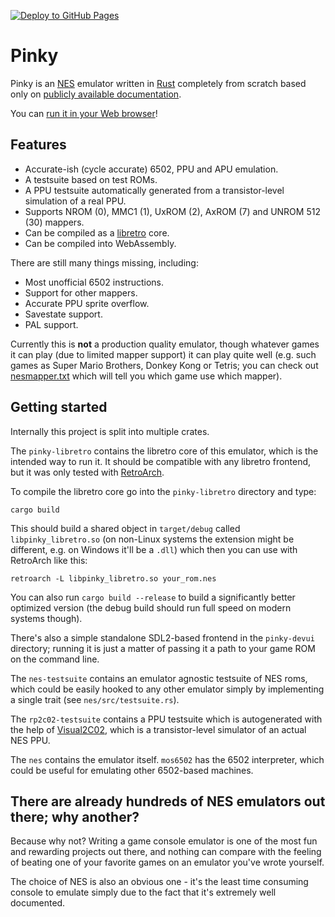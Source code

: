 [![Deploy to GitHub Pages](https://github.com/ME6A-PL1ER/pinky-a-b-swap/actions/workflows/deploy-pages.yml/badge.svg)](https://github.com/ME6A-PL1ER/pinky-a-b-swap/actions/workflows/deploy-pages.yml)

# Pinky

Pinky is an [NES] emulator written in [Rust] completely from scratch
based only on [publicly available documentation].

You can [run it in your Web browser](https://ME6A-PL1ER.github.io/pinky-a-b-swap/)!

[NES]: https://en.wikipedia.org/wiki/Nintendo_Entertainment_System
[Rust]: https://www.rust-lang.org/en-US/
[publicly available documentation]: http://wiki.nesdev.com/w/index.php/Nesdev_Wiki

## Features

   * Accurate-ish (cycle accurate) 6502, PPU and APU emulation.
   * A testsuite based on test ROMs.
   * A PPU testsuite automatically generated from a transistor-level
     simulation of a real PPU.
   * Supports NROM (0), MMC1 (1), UxROM (2), AxROM (7) and UNROM 512 (30) mappers.
   * Can be compiled as a [libretro] core.
   * Can be compiled into WebAssembly.

[libretro]: http://www.libretro.com/index.php/api/

There are still many things missing, including:

   * Most unofficial 6502 instructions.
   * Support for other mappers.
   * Accurate PPU sprite overflow.
   * Savestate support.
   * PAL support.

Currently this is **not** a production quality emulator, though
whatever games it can play (due to limited mapper support) it can
play quite well (e.g. such games as Super Mario Brothers, Donkey Kong
or Tetris; you can check out [nesmapper.txt] which will tell you
which game use which mapper).

[nesmapper.txt]: http://tuxnes.sourceforge.net/nesmapper.txt

## Getting started

Internally this project is split into multiple crates.

The `pinky-libretro` contains the libretro core of this emulator,
which is the intended way to run it. It should be compatible with
any libretro frontend, but it was only tested with [RetroArch].

To compile the libretro core go into the `pinky-libretro` directory
and type:

```
cargo build
```

This should build a shared object in `target/debug` called `libpinky_libretro.so`
(on non-Linux systems the extension might be different, e.g. on Windows it'll be a `.dll`)
which then you can use with RetroArch like this:

```
retroarch -L libpinky_libretro.so your_rom.nes
```

You can also run `cargo build --release` to build a significantly better optimized
version (the debug build should run full speed on modern systems though).

There's also a simple standalone SDL2-based frontend in the `pinky-devui`
directory; running it is just a matter of passing it a path to your game ROM
on the command line.

[Retroarch]: http://www.libretro.com/index.php/retroarch-2/

The `nes-testsuite` contains an emulator agnostic testsuite of NES roms,
which could be easily hooked to any other emulator simply by implementing
a single trait (see `nes/src/testsuite.rs`).

The `rp2c02-testsuite` contains a PPU testsuite which is autogenerated
with the help of [Visual2C02], which is a transistor-level simulator
of an actual NES PPU.

The `nes` contains the emulator itself. `mos6502` has the 6502 interpreter,
which could be useful for emulating other 6502-based machines.

[Visual2C02]: https://www.qmtpro.com/~nes/chipimages/visual2c02/

## There are already hundreds of NES emulators out there; why another?

Because why not? Writing a game console emulator is one of the most fun and
rewarding projects out there, and nothing can compare with the feeling of
beating one of your favorite games on an emulator you've wrote yourself.

The choice of NES is also an obvious one - it's the least time consuming
console to emulate simply due to the fact that it's extremely well documented.
